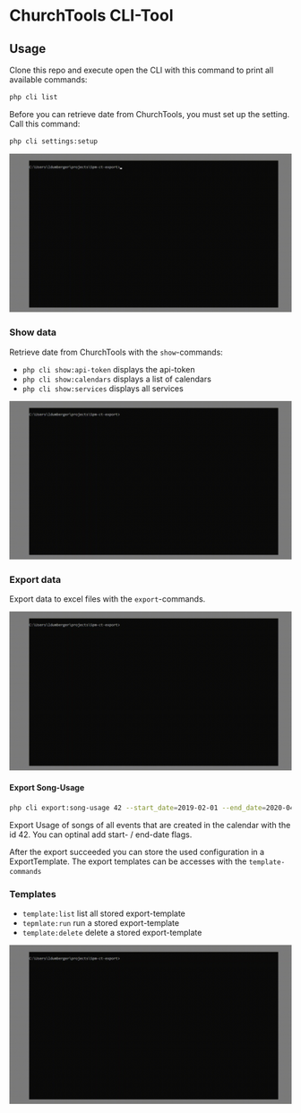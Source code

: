 # ChurchTools CLI-Tool

## Usage

Clone this repo and execute open the CLI with this command to print all available commands:

```bash
php cli list
```

Before you can retrieve date from ChurchTools, you must set up the setting. Call this command:

```bash
php cli settings:setup
```

![Setup](./docs/setup.gif)

### Show data

Retrieve date from ChurchTools with the `show`-commands:

- `php cli show:api-token` displays the api-token
- `php cli show:calendars` displays a list of calendars 
- `php cli show:services` displays all services

![ShowCalendars](./docs/show-calendars.gif)

### Export data

Export data to excel files with the `export`-commands.

![ExportData](./docs/export-and-template.gif)

#### Export Song-Usage

```bash
php cli export:song-usage 42 --start_date=2019-02-01 --end_date=2020-04-01
```

Export Usage of songs of all events that are created in the calendar with the id 42. You can optinal add start- / end-date flags.

After the export succeeded you can store the used configuration in a ExportTemplate. The export templates can be accesses with the `template-commands`

### Templates

- `template:list` list all stored export-template
- `tepmlate:run` run a stored export-template
- `template:delete` delete a stored export-template

![ExecuteTemplate](./docs/execute-template.gif)